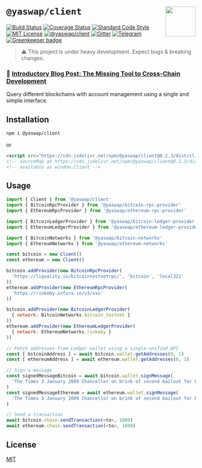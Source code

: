 # `@yaswap/client` <img align="right" src="https://raw.githubusercontent.com/liquality/chainabstractionlayer/master/liquality-logo.png" height="80px" />

[![Build Status](https://travis-ci.com/liquality/chainabstractionlayer.svg?branch=master)](https://travis-ci.com/liquality/chainabstractionlayer)
[![Coverage Status](https://coveralls.io/repos/github/liquality/chainabstractionlayer/badge.svg?branch=master)](https://coveralls.io/github/liquality/chainabstractionlayer?branch=master)
[![Standard Code Style](https://img.shields.io/badge/codestyle-standard-brightgreen.svg)](https://github.com/standard/standard)
[![MIT License](https://img.shields.io/badge/license-MIT-brightgreen.svg)](../../LICENSE.md)
[![@yaswap/client](https://img.shields.io/npm/dt/@yaswap/client.svg)](https://npmjs.com/package/@yaswap/client)
[![Gitter](https://img.shields.io/gitter/room/liquality/Lobby.svg)](https://gitter.im/liquality/Lobby?source=orgpage)
[![Telegram](https://img.shields.io/badge/chat-on%20telegram-blue.svg)](https://t.me/Liquality) [![Greenkeeper badge](https://badges.greenkeeper.io/liquality/chainabstractionlayer.svg)](https://greenkeeper.io/)

> :warning: This project is under heavy development. Expect bugs & breaking changes.

### :pencil: [Introductory Blog Post: The Missing Tool to Cross-Chain Development](https://medium.com/liquality/the-missing-tool-to-cross-chain-development-2ebfe898efa1)

Query different blockchains with account management using a single and simple interface.

## Installation

```bash
npm i @yaswap/client
```

or

```html
<script src="https://cdn.jsdelivr.net/npm/@yaswap/client@0.2.3/dist/client.min.js"></script>
<!-- sourceMap at https://cdn.jsdelivr.net/npm/@yaswap/client@0.2.3/dist/client.min.js.map -->
<!-- available as window.Client -->
```

## Usage

```js
import { Client } from '@yaswap/client'
import { BitcoinRpcProvider } from '@yaswap/bitcoin-rpc-provider'
import { EthereumRpcProvider } from '@yaswap/ethereum-rpc-provider'

import { BitcoinLedgerProvider } from '@yaswap/bitcoin-ledger-provider'
import { EthereumLedgerProvider } from '@yaswap/ethereum-ledger-provider'

import { BitcoinNetworks } from '@yaswap/bitcoin-networks'
import { EthereumNetworks } from '@yaswap/ethereum-networks'

const bitcoin = new Client()
const ethereum = new Client()

bitcoin.addProvider(new BitcoinRpcProvider(
  'https://liquality.io/bitcointestnetrpc/', 'bitcoin', 'local321'
))
ethereum.addProvider(new EthereumRpcProvider(
  'https://rinkeby.infura.io/v3/xxx'
))

bitcoin.addProvider(new BitcoinLedgerProvider(
  { network: BitcoinNetworks.bitcoin_testnet }
))
ethereum.addProvider(new EthereumLedgerProvider(
  { network: EthereumNetworks.rinkeby }
))

// Fetch addresses from Ledger wallet using a single-unified API
const [ bitcoinAddress ] = await bitcoin.wallet.getAddresses(0, 1)
const [ ethereumAddress ] = await ethereum.wallet.getAddresses(0, 1)

// Sign a message
const signedMessageBitcoin = await bitcoin.wallet.signMessage(
  'The Times 3 January 2009 Chancellor on brink of second bailout for banks', bitcoinAddress.address
)
const signedMessageEthereum = await ethereum.wallet.signMessage(
  'The Times 3 January 2009 Chancellor on brink of second bailout for banks', ethereumAddress.address
)

// Send a transaction
await bitcoin.chain.sendTransaction(<to>, 1000)
await ethereum.chain.sendTransaction(<to>, 1000)
```

## License

[MIT](../../LICENSE.md)
